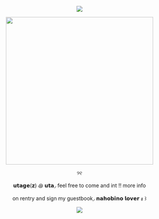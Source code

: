 <p align="center">
<img src="https://64.media.tumblr.com/b8d52c080eccf13a4be229f51621f83d/2c657d87af175c12-f9/s400x600/2e96be0d0d4d10af5bde35735963904c1f086a9e.pnj">
</p>
<p align="center">
<img width="400" height="400" src="https://64.media.tumblr.com/c4a60c878baa14de20a4e09e12271d2e/2c657d87af175c12-1a/s500x750/aadc35408624b1fd9bccff4870bd52137adcf657.pnj">
</p>
<p align="center" >
୨୧
<p align="center" >
  𝘂𝘁𝗮𝗴𝗲(𝘇) ꩜ 𝘂𝘁𝗮◞ feel free to come and int !! more info </p> <p align="center" >on rentry and sign my guestbook◞ 𝗻𝗮𝗵𝗼𝗯𝗶𝗻𝗼 𝗹𝗼𝘃𝗲𝗿﹟꒱
 
  
<p align="center">
<img src="https://64.media.tumblr.com/52a8d4f65b36ce3d99e4de2272949de3/2c657d87af175c12-3c/s400x600/19949a809ac6907a9964e9b5950baea479ab4460.pnj"> </p>

